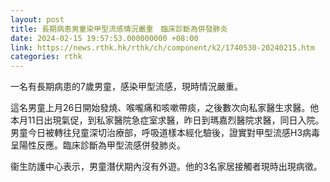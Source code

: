 ```yaml
---
layout: post
title: 長期病患男童染甲型流感情況嚴重　臨床診斷為併發肺炎
date: 2024-02-15 19:57:53.000000000 +08:00
link: https://news.rthk.hk/rthk/ch/component/k2/1740530-20240215.htm
categories: rthk
---
```


一名有長期病患的7歲男童，感染甲型流感，現時情況嚴重。

這名男童上月26日開始發燒、喉嚨痛和咳嗽帶痰，之後數次向私家醫生求醫。他本月11日出現氣促，到私家醫院急症室求醫，昨日到瑪嘉烈醫院求醫，同日入院。男童今日被轉往兒童深切治療部，呼吸道樣本經化驗後，證實對甲型流感H3病毒呈陽性反應。臨床診斷為甲型流感併發肺炎。

衞生防護中心表示，男童潛伏期內沒有外遊。他的3名家居接觸者現時出現病徵。
